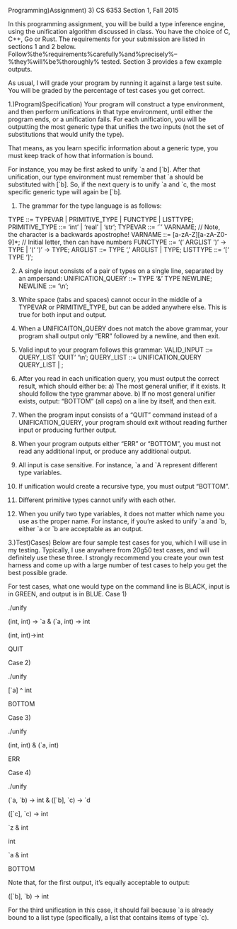 Programming)Assignment) 3)
CS 6353 Section 1, Fall 2015 
 
In this programming assignment, you will be build a type inference engine, using the unification algorithm 
discussed in class.   You have the choice of C, C++, Go or Rust.  The requirements for your submission are 
listed in sections 1 and 2 below.  Follow%the%requirements%carefully%and%precisely%–%they%will%be%thoroughly%
tested.  Section 3 provides a few example outputs. 
 
As usual, I will grade your program by running it against a large test suite.  You will be graded by the 
percentage of test cases you get correct. 
 
 
1.)Program)Specification)
Your program will construct a type environment, and then perform unifications in that type environment, 
until either the program ends, or a unification fails.  For each unification, you will be outputting the most 
generic type that unifies the two inputs (not the set of substitutions that would unify the type). 
 
That means, as you learn specific information about a generic type, you must keep track of how that 
information is bound. 
 
For instance, you may be first asked to unify \`a and [\`b].  After that unification, our type environment must 
remember that \`a should be substituted with [\`b].   So, if the next query is to unify \`a and \`c, the most 
specific generic type will again be [\`b]. 
 
1. The grammar for the type language is as follows: 
 
TYPE ::= TYPEVAR | PRIMITIVE_TYPE | FUNCTYPE | LISTTYPE;
PRIMITIVE_TYPE ::= ‘int’ | ‘real’ | ‘str’;
TYPEVAR ::= ‘`’ VARNAME; // Note, the character is a backwards apostrophe!
VARNAME ::= [a-zA-Z][a-zA-Z0-9]*; // Initial letter, then can have numbers
FUNCTYPE ::= ‘(‘ ARGLIST ‘)’ -> TYPE | ‘(‘ ‘)’ -> TYPE;
ARGLIST ::= TYPE ‘,’ ARGLIST | TYPE;
LISTTYPE ::= ‘[‘ TYPE ‘]’;
 
2. A single input consists of a pair of types on a single line, separated by an ampersand: 
UNIFICATION_QUERY ::= TYPE ‘&’ TYPE NEWLINE;
NEWLINE ::= ‘\n’;
 
3. White space (tabs and spaces) cannot occur in the middle of a TYPEVAR or PRIMITIVE_TYPE, but can be 
added anywhere else.  This is true for both input and output. 
 
4. When a UNIFICAITON_QUERY does not match the above grammar, your program shall output only 
“ERR” followed by a newline, and then exit. 
 
5. Valid input to your program follows this grammar: 
VALID_INPUT ::= QUERY_LIST ‘QUIT’ ‘\n’;
QUERY_LIST ::= UNIFICATION_QUERY QUERY_LIST | ;
 
6. After you read in each unification query, you must output the correct result, which should either be: 
a) The most general unifier, if it exists.  It should follow the type grammar above. 
b) If no most general unifier exists, output: “BOTTOM” (all caps) on a line by itself, and then exit. 
 
7. When the program input consists of a “QUIT” command instead of a UNIFICATION_QUERY, your 
program should exit without reading further input or producing further output. 
 
8. When your program outputs either “ERR” or “BOTTOM”, you must not read any additional input, or 
produce any additional output. 
 
9. All input is case sensitive.  For instance, \`a and \`A represent different type variables. 
 
10. If unification would create a recursive type, you must output “BOTTOM”. 
 
11. Different primitive types cannot unify with each other. 
 
12. When you unify two type variables, it does not matter which name you use as the proper name.  For 
instance, if you’re asked to unify \`a and \`b, either \`a or \`b are acceptable as an output. 
 
3.)Test)Cases)
Below are four sample test cases for you, which I will use in my testing.  Typically, I use anywhere from 
20g50 test cases, and will definitely use these three.  I strongly recommend you create your own test 
harness and come up with a large number of test cases to help you get the best possible grade. 
 
For test cases, what one would type on the command line is BLACK, input is in GREEN, and 
output is in BLUE. 
Case 1)

./unify

(int, int) -> \`a & (\`a, int) -> int

(int, int)->int

QUIT 

Case 2)

./unify

[\`a] ^ int

BOTTOM

Case 3)

./unify

(int, int) & (\`a, int)

ERR

Case 4)

./unify

(\`a, \`b) -> int & ([\`b], \`c) -> \`d

([\`c], \`c) -> int

`z & int

int

`a & int

BOTTOM

Note that, for the first output, it’s equally acceptable to output: 

([\`b], \`b) -> int

For the third unification in this case, it should fail because \`a is already bound to a list type (specifically, a list that contains items of type \`c).
